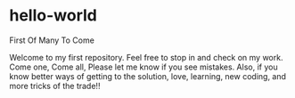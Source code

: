 # hello-world
First Of Many To Come


Welcome to my first repository.
Feel free to stop in and check on my work.
Come one, 
Come all,
Please let me know if you see mistakes.
Also, if you know better ways of getting to the solution,
love, learning, new coding, and more tricks of the trade!!
